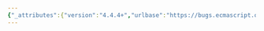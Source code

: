 ```yaml
---
{"_attributes":{"version":"4.4.4+","urlbase":"https://bugs.ecmascript.org/","maintainer":"dherman@mozilla.com"},"bug":{"bug_id":2990,"creation_ts":"2014-06-18 12:16:00 -0700","short_desc":"Remove NormalCompletion from WeakMap and WeakSet constructors?","delta_ts":"2015-07-10 08:34:21 -0700","product":"Draft for 6th Edition","component":"technical issue","version":"Rev 25: May 22, 2014 Draft","rep_platform":"All","op_sys":"All","bug_status":"RESOLVED","resolution":"FIXED","priority":"Normal","bug_severity":"enhancement","everconfirmed":true,"reporter":{"uid":"arv","name":"Erik Arvidsson"},"assigned_to":{"uid":"allen","name":"Allen Wirfs-Brock"},"cc":"erik.arvidsson","long_desc":[{"commentid":9043,"comment_count":0,"who":{"uid":"arv","name":"Erik Arvidsson"},"bug_when":"2014-06-18 12:16:58 -0700","thetext":"For WeakSet ( [ iterable ] ) we have:\n\n\"If next is false, then return NormalCompletion(set).\"\n\nBut for Set ( [ iterable ] ) we have:\n\n\"If iter is undefined, then return set.\"\n\nOther than that the two constructors are equal (minus WeakSetData vs SetData)\n\nSame goes for WeakMap.\n\nAnother option is to refactor the spec so that WeakSet and Set can share the spec for their constructors."},{"commentid":9121,"comment_count":1,"who":{"uid":"allen","name":"Allen Wirfs-Brock"},"bug_when":"2014-07-02 10:39:05 -0700","thetext":"fixed in rev26 editor's draft\n\neliminated the unnecessary NormalCompletion's \n\nIt would be nice to refactor to share a common algorithm, the the differing internal slot names makes it difficult.  I'm going to leave it as is in that regard, for now."},{"commentid":9399,"comment_count":2,"who":{"uid":"allen","name":"Allen Wirfs-Brock"},"bug_when":"2014-07-19 18:49:07 -0700","thetext":"fixed in rev26"}]}}
---
```

